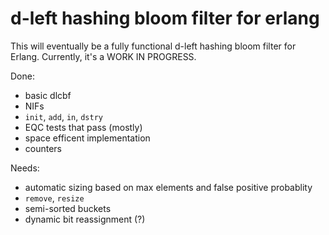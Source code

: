 # d-left hashing bloom filter for erlang

This will eventually be a fully functional d-left hashing bloom filter
for Erlang. Currently, it's a WORK IN PROGRESS.

Done:

- basic dlcbf
- NIFs
- `init`, `add`, `in`, `dstry`
- EQC tests that pass (mostly)
- space efficent implementation
- counters

Needs:

- automatic sizing based on max elements and false positive probablity
- `remove`, `resize`
- semi-sorted buckets
- dynamic bit reassignment (?)